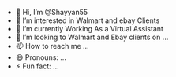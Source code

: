 - 👋 Hi, I’m @Shayyan55
- 👀 I’m interested in Walmart and ebay Clients 
- 🌱 I’m currently Working As a Virtual Assistant 
- 💞️ I’m looking to Walmart and Ebay clients on ...
- 📫 How to reach me ...
- 😄 Pronouns: ...
- ⚡ Fun fact: ...

<!---
Shayyan55/Shayyan55 is a ✨ special ✨ repository because its `README.md` (this file) appears on your GitHub profile.
You can click the Preview link to take a look at your changes.
--->
